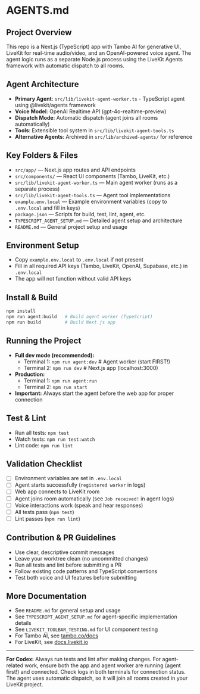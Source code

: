 # AGENTS.md

## Project Overview
This repo is a Next.js (TypeScript) app with Tambo AI for generative UI, LiveKit for real-time audio/video, and an OpenAI-powered voice agent. The agent logic runs as a separate Node.js process using the LiveKit Agents framework with automatic dispatch to all rooms.

## Agent Architecture
- **Primary Agent**: `src/lib/livekit-agent-worker.ts` - TypeScript agent using @livekit/agents framework
- **Voice Model**: OpenAI Realtime API (gpt-4o-realtime-preview)
- **Dispatch Mode**: Automatic dispatch (agent joins all rooms automatically)
- **Tools**: Extensible tool system in `src/lib/livekit-agent-tools.ts`
- **Alternative Agents**: Archived in `src/lib/archived-agents/` for reference

## Key Folders & Files
- `src/app/` — Next.js app routes and API endpoints
- `src/components/` — React UI components (Tambo, LiveKit, etc.)
- `src/lib/livekit-agent-worker.ts` — Main agent worker (runs as a separate process)
- `src/lib/livekit-agent-tools.ts` — Agent tool implementations
- `example.env.local` — Example environment variables (copy to `.env.local` and fill in keys)
- `package.json` — Scripts for build, test, lint, agent, etc.
- `TYPESCRIPT_AGENT_SETUP.md` — Detailed agent setup and architecture
- `README.md` — General project setup and usage

## Environment Setup
- Copy `example.env.local` to `.env.local` if not present
- Fill in all required API keys (Tambo, LiveKit, OpenAI, Supabase, etc.) in `.env.local`
- The app will not function without valid API keys

## Install & Build
```bash
npm install
npm run agent:build   # Build agent worker (TypeScript)
npm run build         # Build Next.js app
```

## Running the Project
- **Full dev mode (recommended):**
  - Terminal 1: `npm run agent:dev`   # Agent worker (start FIRST!)
  - Terminal 2: `npm run dev`         # Next.js app (localhost:3000)
- **Production:**
  - Terminal 1: `npm run agent:run`
  - Terminal 2: `npm run start`
- **Important:** Always start the agent before the web app for proper connection

## Test & Lint
- Run all tests: `npm test`
- Watch tests: `npm run test:watch`
- Lint code: `npm run lint`

## Validation Checklist
- [ ] Environment variables are set in `.env.local`
- [ ] Agent starts successfully (`registered worker` in logs)
- [ ] Web app connects to LiveKit room
- [ ] Agent joins room automatically (see `Job received!` in agent logs)
- [ ] Voice interactions work (speak and hear responses)
- [ ] All tests pass (`npm test`)
- [ ] Lint passes (`npm run lint`)

## Contribution & PR Guidelines
- Use clear, descriptive commit messages
- Leave your worktree clean (no uncommitted changes)
- Run all tests and lint before submitting a PR
- Follow existing code patterns and TypeScript conventions
- Test both voice and UI features before submitting

## More Documentation
- See `README.md` for general setup and usage
- See `TYPESCRIPT_AGENT_SETUP.md` for agent-specific implementation details
- See `LIVEKIT_TOOLBAR_TESTING.md` for UI component testing
- For Tambo AI, see [tambo.co/docs](https://tambo.co/docs)
- For LiveKit, see [docs.livekit.io](https://docs.livekit.io)

---
**For Codex:** Always run tests and lint after making changes. For agent-related work, ensure both the app and agent worker are running (agent first!) and connected. Check logs in both terminals for connection status. The agent uses automatic dispatch, so it will join all rooms created in your LiveKit project. 